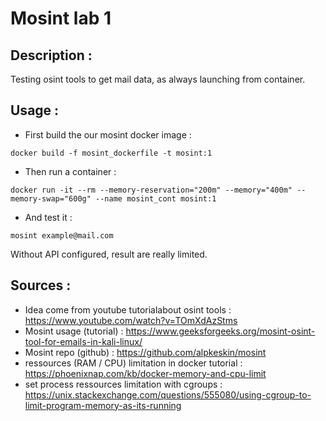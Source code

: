 # Mosint lab 1

## Description : 

Testing  osint tools to get mail data, as always launching from container.

## Usage :

- First build the our mosint docker image :
```
docker build -f mosint_dockerfile -t mosint:1
```
<!-- docker build -f mosint_dockerfile -t mosint:1 -->

- Then run a container :
```
docker run -it --rm --memory-reservation="200m" --memory="400m" --memory-swap="600g" --name mosint_cont mosint:1 
```

- And test it :
```
mosint example@mail.com
```

Without API configured, result are really limited.

## Sources : 

- Idea come from youtube tutorialabout osint tools : https://www.youtube.com/watch?v=TOmXdAzStms
- Mosint usage (tutorial) : https://www.geeksforgeeks.org/mosint-osint-tool-for-emails-in-kali-linux/
- Mosint repo (github) : https://github.com/alpkeskin/mosint
- ressources (RAM / CPU) limitation in docker tutorial : https://phoenixnap.com/kb/docker-memory-and-cpu-limit
- set process ressources limitation with cgroups : https://unix.stackexchange.com/questions/555080/using-cgroup-to-limit-program-memory-as-its-running